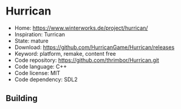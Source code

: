 # Hurrican

- Home: https://www.winterworks.de/project/hurrican/
- Inspiration: Turrican
- State: mature
- Download: https://github.com/HurricanGame/Hurrican/releases
- Keyword: platform, remake, content free
- Code repository: https://github.com/thrimbor/Hurrican.git
- Code language: C++
- Code license: MIT
- Code dependency: SDL2

## Building
